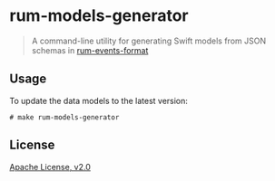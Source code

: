 # rum-models-generator

> A command-line utility for generating Swift models from JSON schemas in [rum-events-format](https://github.com/DataDog/rum-events-format) 

## Usage

To update the data models to the latest version:

```
# make rum-models-generator
```

## License

[Apache License, v2.0](../../LICENSE)

